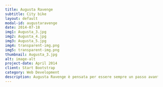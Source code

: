 ```yaml
---
title: Augusta Ravenge
subtitle: City bike
layout: default
modal-id: augustaravenge
date: 2014-07-18
img1: Augusta_3.jpg
img2: Augusta_4.jpg
img3: Augusta_5.jpg
img4: transparent-img.png
img5: transparent-img.png
thumbnail: Augusta_3.jpg
alt: image-alt
project-date: April 2014
client: Start Bootstrap
category: Web Development
description: Augusta Ravenge è pensata per essere sempre un passo avanti</br> è la natura che si riprende le città.</br> Una bici perfetta per ogni occasione e adatta per tutte le strade, </br>che siano bianche o che sia il pavé </br>non ti farà passare inosservato.
---
```

